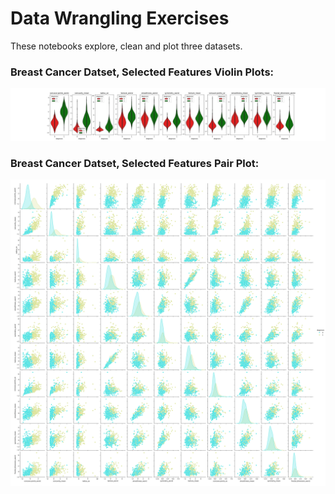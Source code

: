 # Data Wrangling Exercises
These notebooks explore, clean and plot three datasets.

### Breast Cancer Datset, Selected Features Violin Plots:
![Alt text](Selected_Features_ViolinPlot.png "Breast Cance Dataset, Selected Features")

### Breast Cancer Datset, Selected Features Pair Plot:
![Alt text](Selected_Features_PairPlot.png "Breast Cance Dataset, Selected Features")
